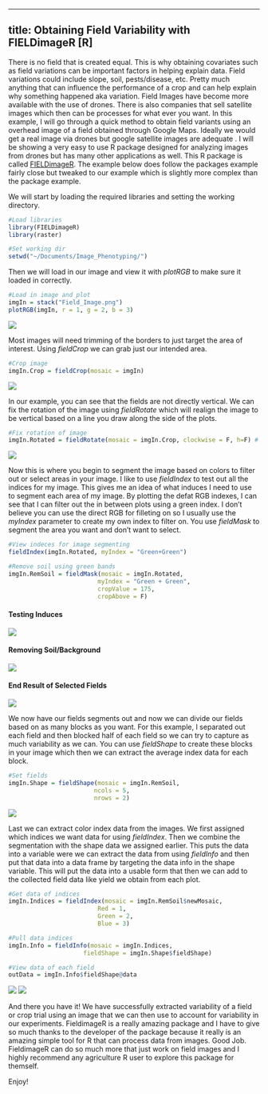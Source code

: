 ----
title: Obtaining Field Variability with FIELDimageR [R]
----

There is no field that is created equal. This is why obtaining covariates such as field variations can be important factors in helping explain data. Field variations could include slope, soil, pests/disease, etc. Pretty much anything that can influence the performance of a crop and can help explain why something happened aka variation. Field Images have become more available with the use of drones. There is also companies that sell satellite images which then can be processes for what ever you want. In this example, I will go through a quick method to obtain field variants using an overhead image of a field obtained through Google Maps. Ideally we would get a real image via drones but google satellite images are adequate	. I will be showing a very easy to use R package designed for analyzing images from drones but has many other applications as well. This R package is called [FIELDimageR](https://www.opendronemap.org/fieldimager/). The example below does follow the packages example fairly close but tweaked to our example which is slightly more complex than the package example. 

We will start by loading the required libraries and setting the working directory.
```` R
#Load libraries
library(FIELDimageR)
library(raster)

#Set working dir
setwd("~/Documents/Image_Phenotyping/")
````
Then we will load in our image and view it with *plotRGB* to make sure it loaded in correctly.

```` R
#Load in image and plot
imgIn = stack("Field_Image.png")
plotRGB(imgIn, r = 1, g = 2, b = 3)
````
<img src="/assets/img/Field_Img1.png">

Most images will need trimming of the borders to just target the area of interest. Using *fieldCrop* we can grab just our intended area.
```` R
#Crop image
imgIn.Crop = fieldCrop(mosaic = imgIn)
````
<img src="/assets/img/Field_Img2.png">

In our example, you can see that the fields are not directly vertical. We can fix the rotation of the image using *fieldRotate* which will realign the image to be vertical based on a line you draw along the side of the plots.

```` R
#Fix rotation of image
imgIn.Rotated = fieldRotate(mosaic = imgIn.Crop, clockwise = F, h=F) # h=horizontal
````
<img src="/assets/img/Field_Img3.png">

Now this is where you begin to segment the image based on colors to filter out or select areas in your image. I like to use *fieldIndex* to test out all the indices for my image. This gives me an idea of what induces I need to use to segment each area of my image. By plotting the defat RGB indexes, I can see that I can filter out the in between plots using a green index. I don’t believe you can use the direct RGB for filleting on so I usually use the *myIndex* parameter to create my own index to filter on. You use *fieldMask* to segment the area you want and don’t want to select.

```` R
#View indeces for image segmenting
fieldIndex(imgIn.Rotated, myIndex = "Green+Green")

#Remove soil using green bands
imgIn.RemSoil = fieldMask(mosaic = imgIn.Rotated, 
                         myIndex = "Green + Green", 
                         cropValue = 175, 
                         cropAbove = F)
````
#### Testing Induces
<img src="/assets/img/Field_Img4.png">

#### Removing Soil/Background
<img src="/assets/img/Field_Img5.png">

#### End Result of Selected Fields
<img src="/assets/img/Field_Img6.png">

We now have our fields segments out and now we can divide our fields based on as many blocks as you want. For this example, I separated out each field and then blocked half of each field so we can try to capture as much variability as we can. You can use *fieldShape* to create these blocks in your image which then we can extract the average index data for each block.

```` R
#Set fields
imgIn.Shape = fieldShape(mosaic = imgIn.RemSoil,
                        ncols = 5, 
                        nrows = 2)
````
<img src="/assets/img/Field_Img7.png">

Last we can extract color index data from the images. We first assigned which indices we want data for using *fieldIndex*. Then we combine the segmentation with the shape data we assigned earlier. This puts the data into a variable were we can extract the data from using *fieldInfo* and then put that data into a data frame by targeting the data info in the shape variable. This will put the data into a usable form that then we can add to the collected field data like yield we obtain from each plot.

```` R
#Get data of indices
imgIn.Indices = fieldIndex(mosaic = imgIn.RemSoil$newMosaic, 
                         Red = 1, 
                         Green = 2, 
                         Blue = 3)

#Pull data indices
imgIn.Info = fieldInfo(mosaic = imgIn.Indices,
                     fieldShape = imgIn.Shape$fieldShape)

#View data of each field
outData = imgIn.Info$fieldShape@data
````
<img src="/assets/img/Field_Img8.png">
<img src="/assets/img/Field_Img9.png">

And there you have it! We have successfully extracted variability of a field or crop trial using an image that we can then use to account for variability in our experiments. FieldimageR is a really amazing package and I have to give so much thanks to the developer of the package because it really is an amazing simple tool for R that can process data from images. Good Job. FieldimageR can do so much more that just work on field images and I highly recommend any agriculture R user to explore this package for themself.

Enjoy!
